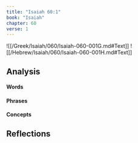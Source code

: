 ```yaml
---
title: "Isaiah 60:1"
book: "Isaiah"
chapter: 60
verse: 1
---
```

![[/Greek/Isaiah/060/Isaiah-060-001G.md#Text]]
![[/Hebrew/Isaiah/060/Isaiah-060-001H.md#Text]]

## Analysis

#### Words

#### Phrases

#### Concepts

## Reflections
